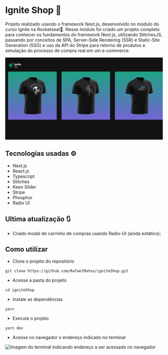 # Ignite Shop 🛒
Projeto realizado usando o framework Next.js, desenvolvido no módulo do curso Ignite na Rocketseat🚀. Nesse módulo foi criado um projeto completo para conhecer os fundamentos do framework Next.js, utilizando StitchesJS, passando por conceitos de SPA, Server-Side Rendering (SSR) e Static-Site Generation (SSG) e uso da API do Stripe para retorno de produtos e simulação do processo de compra real em um e-commerce.

<img src='./screenshots/tela.gif' alt='git da tela da aplicação Ignite Shop'>

## Tecnologias usadas ⚙
  - Next.js
  - React.js
  - Typescript
  - Stitches
  - Keen Slider
  - Stripe
  - Phosphor
  - Radix UI
  

## Ultima atualização 🔃
- Criado modal de carrinho de compras usando Radix-UI (ainda estático);

## Como utilizar
- Clone o projeto do repositório
```
git clone https://github.com/RafaelMatos/igniteShop.git
```
- Acesse a pasta do projeto
```
cd igniteShop
```
- Instale as dependências 
```
yarn
```
<!-- - Execute o JSON Server
```
yarn dev:server
``` -->
- Execute o projeto
```
yarn dev
```

- Acesse no navegador o endereço indicado no terminal

<img src='./screenshots/endereco.png' alt='Imagem do terminal indicando endereço a ser acessado no navegador'>
